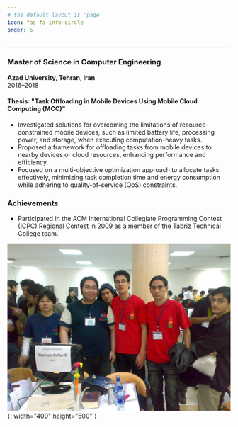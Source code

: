 ```yaml
---
# the default layout is 'page'
icon: fas fa-info-circle
order: 5
---
```




---


### Master of Science in Computer Engineering
**Azad University, Tehran, Iran**  
2016–2018

#### Thesis: "Task Offloading in Mobile Devices Using Mobile Cloud Computing (MCC)"
- Investigated solutions for overcoming the limitations of resource-constrained mobile devices, such as limited battery life, processing power, and storage, when executing computation-heavy tasks.
- Proposed a framework for offloading tasks from mobile devices to nearby devices or cloud resources, enhancing performance and efficiency.
- Focused on a multi-objective optimization approach to allocate tasks effectively, minimizing task completion time and energy consumption while adhering to quality-of-service (QoS) constraints.

### Achievements
- Participated in the ACM International Collegiate Programming Contest (ICPC) Regional Contest in 2009 as a member of the Tabriz Technical College team.

![context image](/assets/images/academia/acm_photo.jpg){: width="400" height="500" }







